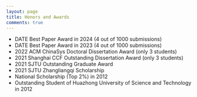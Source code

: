 ```yaml
---
layout: page
title: Honors and Awards
comments: true
---
```


* DATE Best Paper Award in 2024 (4 out of 1000 submissions)
* DATE Best Paper Award in 2023 (4 out of 1000 submissions)
* 2022 ACM ChinaSys Doctoral Dissertation Award (only 3 students)
* 2021 Shanghai CCF Outstanding Dissertation Award (only 3 students)
* 2021 SJTU Outstanding Graduate Award
* 2021 SJTU Zhangliangqi Scholarship
* National Scholarship (Top 2%) in 2012
* Outstanding Student of Huazhong University of Science and Technology in 2012